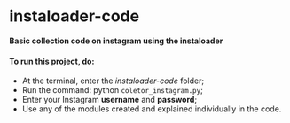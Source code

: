 # instaloader-code
**Basic collection code on instagram using the instaloader**

 #### To run this project, do:

 - At the terminal, enter the *instaloader-code* folder;
 - Run the command: python `coletor_instagram.py`;
 - Enter your Instagram **username** and **password**;
 - Use any of the modules created and explained individually in the code.
